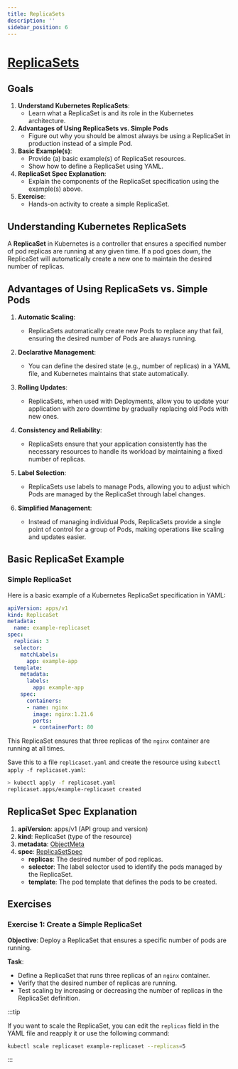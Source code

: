 ```yaml
---
title: ReplicaSets
description: ''
sidebar_position: 6
---
```


# [ReplicaSets](https://kubernetes.io/docs/concepts/workloads/controllers/replicaset/)

## Goals
1. **Understand Kubernetes ReplicaSets**:
    - Learn what a ReplicaSet is and its role in the Kubernetes architecture.
1. **Advantages of Using ReplicaSets vs. Simple Pods**
    - Figure out why you should be almost always be using a ReplicaSet in production instead of a simple Pod.
1. **Basic Example(s)**:
    - Provide (a) basic example(s) of ReplicaSet resources.
    - Show how to define a ReplicaSet using YAML.
1. **ReplicaSet Spec Explanation**:
    - Explain the components of the ReplicaSet specification using the example(s) above.
1. **Exercise**:
    - Hands-on activity to create a simple ReplicaSet.

## Understanding Kubernetes ReplicaSets

A **ReplicaSet** in Kubernetes is a controller that ensures a specified number of pod replicas are running at any given time. If a pod goes down, the ReplicaSet will automatically create a new one to maintain the desired number of replicas.

## Advantages of Using ReplicaSets vs. Simple Pods

1. **Automatic Scaling**:
   - ReplicaSets automatically create new Pods to replace any that fail, ensuring the desired number of Pods are always running.

2. **Declarative Management**:
   - You can define the desired state (e.g., number of replicas) in a YAML file, and Kubernetes maintains that state automatically.

3. **Rolling Updates**:
   - ReplicaSets, when used with Deployments, allow you to update your application with zero downtime by gradually replacing old Pods with new ones.

4. **Consistency and Reliability**:
   - ReplicaSets ensure that your application consistently has the necessary resources to handle its workload by maintaining a fixed number of replicas.

5. **Label Selection**:
   - ReplicaSets use labels to manage Pods, allowing you to adjust which Pods are managed by the ReplicaSet through label changes.

6. **Simplified Management**:
   - Instead of managing individual Pods, ReplicaSets provide a single point of control for a group of Pods, making operations like scaling and updates easier.

## Basic ReplicaSet Example

### Simple ReplicaSet

Here is a basic example of a Kubernetes ReplicaSet specification in YAML:

```yaml
apiVersion: apps/v1
kind: ReplicaSet
metadata:
  name: example-replicaset
spec:
  replicas: 3
  selector:
    matchLabels:
      app: example-app
  template:
    metadata:
      labels:
        app: example-app
    spec:
      containers:
      - name: nginx
        image: nginx:1.21.6
        ports:
        - containerPort: 80
```

This ReplicaSet ensures that three replicas of the `nginx` container are running at all times.

Save this to a file `replicaset.yaml` and create the resource using `kubectl apply -f replicaset.yaml`:

```sh
> kubectl apply -f replicaset.yaml
replicaset.apps/example-replicaset created
```

## ReplicaSet Spec Explanation

1. **apiVersion**: apps/v1 (API group and version)
1. **kind**: ReplicaSet (type of the resource)
1. **metadata**: [ObjectMeta](./object-meta.md)
1. **spec**: [ReplicaSetSpec](https://kubernetes.io/docs/reference/generated/kubernetes-api/v1.30/#replicasetspec-v1-apps)
   - **replicas**: The desired number of pod replicas.
   - **selector**: The label selector used to identify the pods managed by the ReplicaSet.
   - **template**: The pod template that defines the pods to be created.

## Exercises

### Exercise 1: Create a Simple ReplicaSet

**Objective**: Deploy a ReplicaSet that ensures a specific number of pods are running.

**Task**:
- Define a ReplicaSet that runs three replicas of an `nginx` container.
- Verify that the desired number of replicas are running.
- Test scaling by increasing or decreasing the number of replicas in the ReplicaSet definition.

:::tip

If you want to scale the ReplicaSet, you can edit the `replicas` field in the YAML file and reapply it or use the following command:

```sh
kubectl scale replicaset example-replicaset --replicas=5
```

:::
